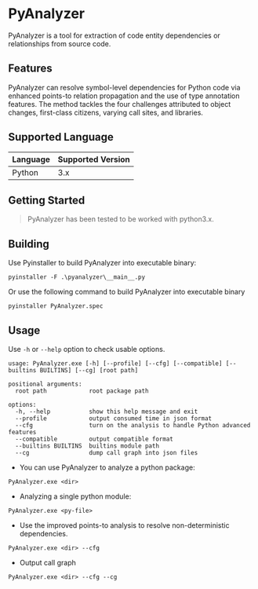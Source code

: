 # PyAnalyzer

PyAnalyzer is a tool for extraction of code entity dependencies or relationships from source code. 

## Features
PyAnalyzer can resolve symbol-level dependencies for Python code via enhanced points-to relation propagation and the use of type annotation features. The method tackles the four challenges attributed to object changes, first-class citizens, varying call sites, and libraries.

## Supported Language
|Language|Supported Version|
|-|-|
|Python|3.x|

## Getting Started
> PyAnalyzer has been tested to be worked with python3.x.

## Building

Use Pyinstaller to build PyAnalyzer into executable binary:

```shell
pyinstaller -F .\pyanalyzer\__main__.py
```

Or use the following command to build PyAnalyzer into executable binary

```shell
pyinstaller PyAnalyzer.spec 
```


## Usage
Use `-h` or `--help` option to check usable options.
```shell
usage: PyAnalyzer.exe [-h] [--profile] [--cfg] [--compatible] [--builtins BUILTINS] [--cg] [root path]

positional arguments:
  root path            root package path

options:
  -h, --help           show this help message and exit
  --profile            output consumed time in json format
  --cfg                turn on the analysis to handle Python advanced features
  --compatible         output compatible format
  --builtins BUILTINS  builtins module path
  --cg                 dump call graph into json files

```

- You can use PyAnalyzer to analyze a python package:
```
PyAnalyzer.exe <dir>
```

- Analyzing a single python module:
```
PyAnalyzer.exe <py-file>
```

- Use the improved points-to analysis to resolve non-deterministic dependencies.
```shell
PyAnalyzer.exe <dir> --cfg
```

- Output call graph 
```shell
PyAnalyzer.exe <dir> --cfg --cg
```
